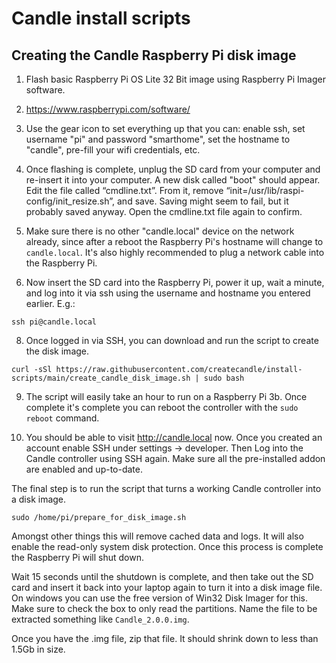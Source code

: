 # Candle install scripts



## Creating the Candle Raspberry Pi disk image
1. Flash basic Raspberry Pi OS Lite 32 Bit image using Raspberry Pi Imager software. 
2. https://www.raspberrypi.com/software/

3. Use the gear icon to set everything up that you can: enable ssh, set username "pi" and password "smarthome", set the hostname to "candle", pre-fill your wifi credentials, etc.

4. Once flashing is complete, unplug the SD card from your computer and re-insert it into your computer. A new disk called "boot" should appear. Edit the file called “cmdline.txt”. From it, remove “init=/usr/lib/raspi-config/init_resize.sh”, and save. Saving might seem to fail, but it probably saved anyway. Open the cmdline.txt file again to confirm.

5. Make sure there is no other "candle.local" device on the network already, since after a reboot the Raspberry Pi's hostname will change to `candle.local`. It's also highly recommended to plug a network cable into the Raspberry Pi.

6. Now insert the SD card into the Raspberry Pi, power it up, wait a minute, and log into it via ssh using the username and hostname you entered earlier. E.g.:
```
ssh pi@candle.local
```

8. Once logged in via SSH, you can download and run the script to create the disk image.
```
curl -sSl https://raw.githubusercontent.com/createcandle/install-scripts/main/create_candle_disk_image.sh | sudo bash
```

9. The script will easily take an hour to run on a Raspberry Pi 3b. Once complete it's complete you can reboot the controller with the `sudo reboot` command.

10. You should be able to visit http://candle.local now. Once you created an account enable SSH under settings -> developer. Then Log into the Candle controller using SSH again. Make sure all the pre-installed addon are enabled and up-to-date.

The final step is to run the script that turns a working Candle controller into a disk image.
```
sudo /home/pi/prepare_for_disk_image.sh
```

Amongst other things this will remove cached data and logs. It will also enable the read-only system disk protection. Once this process is complete the Raspberry Pi will shut down. 

Wait 15 seconds until the shutdown is complete, and then take out the SD card and insert it back into your laptop again to turn it into a disk image file. On windows you can use the free version of Win32 Disk Imager for this. Make sure to check the box to only read the partitions. Name the file to be extracted something like `Candle_2.0.0.img`.

Once you have the .img file, zip that file. It should shrink down to less than 1.5Gb in size.

